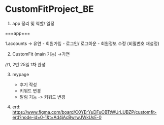 # CustomFitProject_BE

1. app 정리 및 역할/ 일정

===app===

1.accounts  -> 유연
	- 회원가입
	- 로그인/ 로그아운
	- 회원정보 수정 (비밀번호 재설정)

2. CustomFit (main 기능)  ->가연

//1, 2번 25일 1차 완성

3. mypage
	- 후기 작성
	- 키워드 변경
	- 알림 기능 -> 키워드 변경

2. erd:   https://www.figma.com/board/C0YErYuDFuOBTtWUrLUBZP/customfit-erd?node-id=0-1&t=Ad4jAcBwrwJWkUsE-0
  
